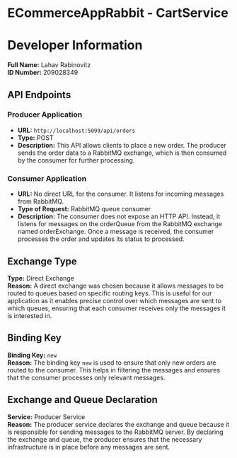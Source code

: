 # ECommerceAppRabbit - CartService

# Developer Information
**Full Name:** Lahav Rabinovitz  
**ID Number:** 209028349

## API Endpoints
### Producer Application
- **URL:** `http://localhost:5099/api/orders`
- **Type:** POST
- **Description:** This API allows clients to place a new order. The producer sends the order data to a RabbitMQ exchange, which is then consumed by the consumer for further processing.

### Consumer Application
- **URL:** No direct URL for the consumer. It listens for incoming messages from RabbitMQ.
- **Type of Request:** RabbitMQ queue consumer
- **Description:** The consumer does not expose an HTTP API. Instead, it listens for messages on the orderQueue from the RabbitMQ exchange named orderExchange. Once a message is received, the consumer processes the order and updates its status to processed.

## Exchange Type
**Type:** Direct Exchange  
**Reason:** A direct exchange was chosen because it allows messages to be routed to queues based on specific routing keys. This is useful for our application as it enables precise control over which messages are sent to which queues, ensuring that each consumer receives only the messages it is interested in.

## Binding Key
**Binding Key:** `new`  
**Reason:** The binding key `new` is used to ensure that only new orders are routed to the consumer. This helps in filtering the messages and ensures that the consumer processes only relevant messages.

## Exchange and Queue Declaration
**Service:** Producer Service  
**Reason:** The producer service declares the exchange and queue because it is responsible for sending messages to the RabbitMQ server. By declaring the exchange and queue, the producer ensures that the necessary infrastructure is in place before any messages are sent.
